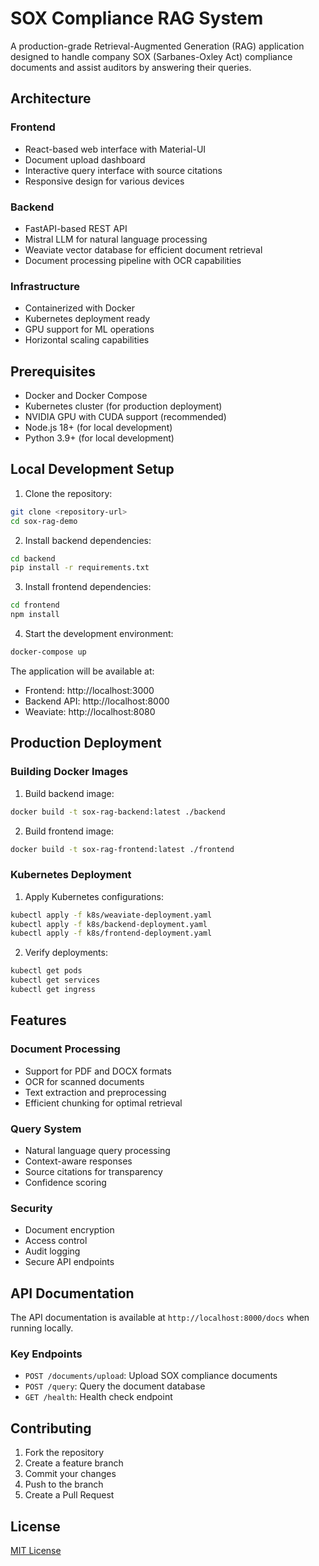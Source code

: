 # SOX Compliance RAG System

A production-grade Retrieval-Augmented Generation (RAG) application designed to handle company SOX (Sarbanes-Oxley Act) compliance documents and assist auditors by answering their queries.

## Architecture

### Frontend
- React-based web interface with Material-UI
- Document upload dashboard
- Interactive query interface with source citations
- Responsive design for various devices

### Backend
- FastAPI-based REST API
- Mistral LLM for natural language processing
- Weaviate vector database for efficient document retrieval
- Document processing pipeline with OCR capabilities

### Infrastructure
- Containerized with Docker
- Kubernetes deployment ready
- GPU support for ML operations
- Horizontal scaling capabilities

## Prerequisites

- Docker and Docker Compose
- Kubernetes cluster (for production deployment)
- NVIDIA GPU with CUDA support (recommended)
- Node.js 18+ (for local development)
- Python 3.9+ (for local development)

## Local Development Setup

1. Clone the repository:
```bash
git clone <repository-url>
cd sox-rag-demo
```

2. Install backend dependencies:
```bash
cd backend
pip install -r requirements.txt
```

3. Install frontend dependencies:
```bash
cd frontend
npm install
```

4. Start the development environment:
```bash
docker-compose up
```

The application will be available at:
- Frontend: http://localhost:3000
- Backend API: http://localhost:8000
- Weaviate: http://localhost:8080

## Production Deployment

### Building Docker Images

1. Build backend image:
```bash
docker build -t sox-rag-backend:latest ./backend
```

2. Build frontend image:
```bash
docker build -t sox-rag-frontend:latest ./frontend
```

### Kubernetes Deployment

1. Apply Kubernetes configurations:
```bash
kubectl apply -f k8s/weaviate-deployment.yaml
kubectl apply -f k8s/backend-deployment.yaml
kubectl apply -f k8s/frontend-deployment.yaml
```

2. Verify deployments:
```bash
kubectl get pods
kubectl get services
kubectl get ingress
```

## Features

### Document Processing
- Support for PDF and DOCX formats
- OCR for scanned documents
- Text extraction and preprocessing
- Efficient chunking for optimal retrieval

### Query System
- Natural language query processing
- Context-aware responses
- Source citations for transparency
- Confidence scoring

### Security
- Document encryption
- Access control
- Audit logging
- Secure API endpoints

## API Documentation

The API documentation is available at `http://localhost:8000/docs` when running locally.

### Key Endpoints

- `POST /documents/upload`: Upload SOX compliance documents
- `POST /query`: Query the document database
- `GET /health`: Health check endpoint

## Contributing

1. Fork the repository
2. Create a feature branch
3. Commit your changes
4. Push to the branch
5. Create a Pull Request

## License

[MIT License](LICENSE)
